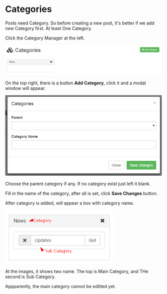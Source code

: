 # Categories

Posts need Category. So before creating a new post, it's better if we add new Category first. At least One Category. 

Click the Category Manager at the left. 

![Category Manager](../img/categories-manager.png)

On the top right, there is a button **Add Category**, click it and a modal window will appear. 

![Category Form](../img/categories-form.png)

Choose the parent category if any. If no category exist just left it blank.

Fill in the name of the category, after all is set, click **Save Changes** button.

After category is added, will appear a box with category name. 

![Category List](../img/categories-list.png)

At the images, it shows two name. The top is Main Category, and THe second is Sub Category. 

Appparently, the main category cannot be editted yet. 
